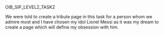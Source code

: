 OIB_SIP_LEVEL2_TASK2


We were told  to create a tribute page in this task for a person whom we admire most and I have chosen my idol Lionel Messi as it was my dream to create a page which will define my 
obsession with him.
